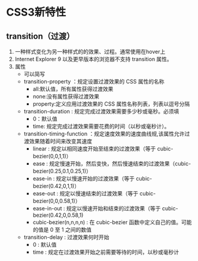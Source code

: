 # CSS3新特性
## transition（过渡）
1. 一种样式变化为另一种样式的的效果、过程。通常使用在hover上
2. Internet Explorer 9 以及更早版本的浏览器不支持 transition 属性。
3. 属性
    - 可以简写
    - transition-property ：规定设置过渡效果的 CSS 属性的名称
        - all:默认值，所有属性获得过渡效果
        - none:没有属性获得过渡效果
        - property:定义应用过渡效果的 CSS 属性名称列表，列表以逗号分隔
    - transition-duration : 规定完成过渡效果需要多少秒或毫秒。必须填
        - 0：默认值
        - time: 规定完成过渡效果需要花费的时间（以秒或毫秒计）。
    - transition-timing-function ：规定速度效果的速度曲线规,该属性允许过渡效果随着时间来改变其速度
        - linear : 规定以相同速度开始至结束的过渡效果（等于 cubic-bezier(0,0,1,1)）
        - ease : 规定慢速开始，然后变快，然后慢速结束的过渡效果（cubic-bezier(0.25,0.1,0.25,1)）
        - ease-in : 规定以慢速开始的过渡效果（等于 cubic-bezier(0.42,0,1,1)）
        - ease-out : 规定以慢速结束的过渡效果（等于 cubic-bezier(0,0,0.58,1)）
        - ease-in-out : 规定以慢速开始和结束的过渡效果（等于 cubic-bezier(0.42,0,0.58,1)
        - cubic-bezier(n,n,n,n)	: 在 cubic-bezier 函数中定义自己的值。可能的值是 0 至 1 之间的数值
    - transition-delay : 过渡效果何时开始
        - 0 : 默认值
        - time : 规定在过渡效果开始之前需要等待的时间，以秒或毫秒计   

    
